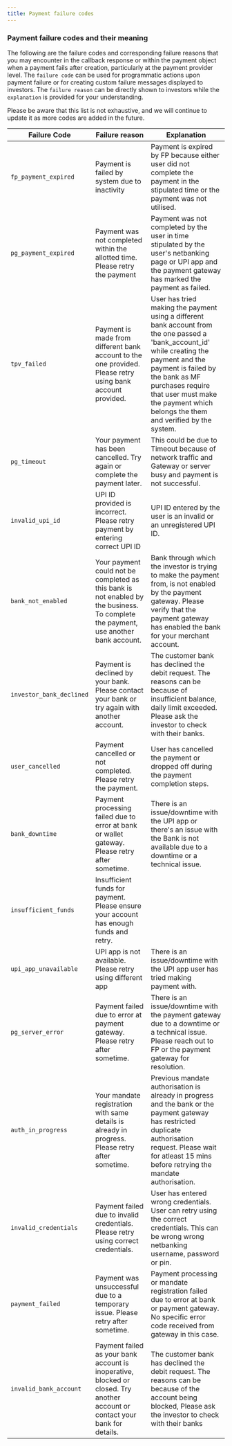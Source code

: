 ```yaml
---
title: Payment failure codes
---
```


### Payment failure codes and their meaning
The following are the failure codes and corresponding failure reasons that you may encounter in the callback response or within the payment object when a payment fails after creation, particularly at the payment provider level. The `failure code` can be used for programmatic actions upon payment failure or for creating custom failure messages displayed to investors. The `failure reason` can be directly shown to investors while the `explanation` is provided for your understanding.

Please be aware that this list is not exhaustive, and we will continue to update it as more codes are added in the future.


| Failure Code   | Failure reason   | Explanation    |
| --- | --- | --- |
|`fp_payment_expired`| Payment is failed by  system due to inactivity| Payment is expired by FP because either user did not complete the payment in the stipulated time  or the payment was not utilised.|
|`pg_payment_expired`| Payment was not completed within the allotted time. Please retry the payment| Payment was not completed by the user in  time stipulated by the user's netbanking page or UPI app and the payment gateway has marked the payment as failed.|
|`tpv_failed`| Payment is made from different bank account to the one provided. Please retry using bank account provided. |User has tried making the payment using a different bank account from the one passed a 'bank_account_id' while creating the payment and the payment is failed by the bank as MF purchases require that user must make the payment which belongs the them and verified by the system.|
|`pg_timeout`| Your payment has been cancelled. Try again or complete the payment later.| This could be due to Timeout because of network traffic and Gateway or server busy and payment is not successful.|
|`invalid_upi_id`| UPI ID provided is incorrect. Please retry payment by entering correct UPI ID| UPI ID entered by the user is an invalid or an unregistered UPI ID.|
|`bank_not_enabled`| Your payment could not be completed as this bank is not enabled by the business. To complete the payment, use another bank account.| Bank through which the investor is trying to make the payment from, is not enabled by the payment gateway. Please verify that the payment gateway has enabled the bank for your merchant account.|
|`investor_bank_declined`| Payment is declined by your bank. Please contact your bank or try again with another account.| The customer bank has declined the debit request. The reasons can be because of insufficient balance, daily limit exceeded. Please ask the investor to check with their banks.|
|`user_cancelled`| Payment cancelled or not completed. Please retry the payment.| User has cancelled the payment or dropped off during the payment completion steps. |
|`bank_downtime`| Payment processing failed due to error at bank or wallet gateway. Please retry after sometime. |There is an issue/downtime with the UPI app or there's an issue with the Bank is  not available due to a downtime or a technical issue.|
|`insufficient_funds`| Insufficient funds for payment. Please ensure your account has enough funds and retry. | |
|`upi_app_unavailable`| UPI app is  not available. Please retry using different app| There is an issue/downtime with the UPI app user has tried making payment with. |
|`pg_server_error`| Payment failed due to error at payment gateway. Please retry after sometime.| There is an issue/downtime with the payment gateway due to a downtime or a technical issue. Please reach out  to FP or the payment gateway for resolution.|
|`auth_in_progress`| Your mandate registration with same details is already in progress. Please retry after sometime.| Previous mandate authorisation is already in progress and the bank or the payment gateway has restricted duplicate authorisation request. Please wait for atleast 15 mins before retrying the mandate authorisation.|
|`invalid_credentials`| Payment failed due to invalid credentials. Please retry using correct credentials.| User has entered wrong credentials. User can retry using the correct credentials. This can be wrong wrong netbanking username, password  or pin.|
|`payment_failed`| Payment was unsuccessful due to a temporary issue. Please retry after sometime.| Payment processing or mandate registration failed due to error at bank or payment gateway. No specific error code received from gateway in this case.|
|`invalid_bank_account`| Payment failed as your bank account is inoperative, blocked or closed. Try another account or contact your bank for details.| The customer bank has declined the debit request. The reasons can be because of the account being blocked, Please ask the investor to  check  with their banks|


<!-- ### Payment API error codes and their meaning

|Error reason|Received from|Meaning|
|---|---|---|
|Payment was not completed on time|Payment Gateway|This usually happens when payment couldn't get completed within a stipulated time set by the banks and the session expires and we don't receive a callback from the bank. This may happen due to various reasons, for instance, the user does not receive an OTP or there is network fluctuation at the user's end.|
|Payment failed|Payment Gateway|Payment is declined by the bank gateway where the exact reason is not disclosed by the bank. Banks usually decline the payments when the transaction is not verified, suspecting a certain risk factor (fraudulent transaction) or the customer’s transaction deviates from his current purchasing pattern.|
|Failed by system due to inactivity|FP|It means the investor has gone till the Razorpay popup screen, but he has not done any action further. In that case, FP marks the payment and order as failed with this reason.|
|Bank mandate not approved|Payment Gateway||
|Payment failed because cardholder couldn't be authenticated|Payment Gateway|| -->

